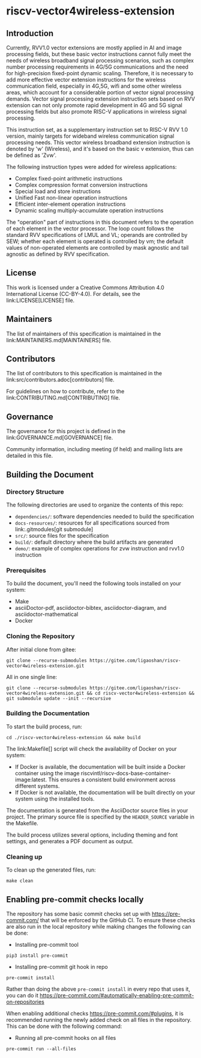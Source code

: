 # riscv-vector4wireless-extension

## Introduction

Currently, RVV1.0 vector extensions are mostly applied in AI and image processing fields, but these basic vector instructions cannot fully meet the needs of wireless broadband signal processing scenarios, such as complex number processing requirements in 4G/5G communications and the need for high-precision fixed-point dynamic scaling. Therefore, it is necessary to add more effective vector extension instructions for the wireless communication field, especially in 4G,5G, wifi and some other wireless areas, which account for a considerable portion of vector signal processing demands. Vector signal processing extension instruction sets based on RVV extension can not only promote rapid development in 4G and 5G signal processing fields but also promote RISC-V applications in wireless signal processing.

This instruction set, as a supplementary instruction set to RISC-V RVV 1.0 version, mainly targets for wideband wireless communication signal processing needs. This vector wireless broadband extension instruction is denoted by 'w' (Wireless), and it's based on the basic v extension, thus can be defined as 'Zvw'. 

The following instruction types were added for wireless applications:
* Complex fixed-point arithmetic instructions
* Complex compression format conversion instructions
* Special load and store instructions
* Unified Fast non-linear operation instructions
* Efficient inter-element operation instructions
* Dynamic scaling multiply-accumulate operation instructions

The "operation" part of instructions in this document refers to the operation of each element in the vector processor. The loop count follows the standard RVV specifications of LMUL and VL; operands are controlled by SEW; whether each element is operated is controlled by vm; the default values of non-operated elements are controlled by mask agnostic and tail agnostic as defined by RVV specification.

## License

This work is licensed under a Creative Commons Attribution 4.0 International License (CC-BY-4.0). For details, see the link:LICENSE[LICENSE] file.

## Maintainers

The list of maintainers of this specification is maintained in the link:MAINTAINERS.md[MAINTAINERS] file.

## Contributors

The list of contributors to this specification is maintained in the link:src/contributors.adoc[contributors] file.

For guidelines on how to contribute, refer to the link:CONTRIBUTING.md[CONTRIBUTING] file.

## Governance

The governance for this project is defined in the link:GOVERNANCE.md[GOVERNANCE] file.

Community information, including meeting (if held) and mailing lists are detailed in this file.

## Building the Document

### Directory Structure

The following directories are used to organize the contents of this repo:

* `dependencies/`: software dependencies needed to build the specification
* `docs-resources/`: resources for all specifications sourced from link:.gitmodules[git submodule]
* `src/`: source files for the specification
* `build/`: default directory where the build artifacts are generated
* `demo/`: example of complex operations for zvw instruction and rvv1.0 instruction

### Prerequisites

To build the document, you'll need the following tools installed on your system:

* Make
* asciiDoctor-pdf, asciidoctor-bibtex, asciidoctor-diagram, and asciidoctor-mathematical
* Docker

### Cloning the Repository
After initial clone from gitee:

```shell
git clone --recurse-submodules https://gitee.com/ligaoshan/riscv-vector4wireless-extension.git 
```

All in one single line:

```shell
git clone --recurse-submodules https://gitee.com/ligaoshan/riscv-vector4wireless-extension.git && cd riscv-vector4wireless-extension && git submodule update --init --recursive

```

### Building the Documentation

To start the build process, run:

```shell
cd ./riscv-vector4wireless-extension && make build
```

The link:Makefile[] script will check the availability of Docker on your system:

* If Docker is available, the documentation will be built inside a Docker container using the image riscvintl/riscv-docs-base-container-image:latest. This ensures a consistent build environment across different systems.
* If Docker is not available, the documentation will be built directly on your system using the installed tools.

The documentation is generated from the AsciiDoctor source files in your project. The primary source file is specified by the `HEADER_SOURCE` variable in the Makefile.

The build process utilizes several options, including theming and font settings, and generates a PDF document as output.

### Cleaning up

To clean up the generated files, run:

```shell
make clean
```

## Enabling pre-commit checks locally

The repository has some basic commit checks set up with https://pre-commit.com/ that will be enforced by the GitHub CI.
To ensure these checks are also run in the local repository while making changes the following can be done:

* Installing pre-commit tool
```shell
pip3 install pre-commit
```

* Installing pre-commit git hook in repo
```shell
pre-commit install
```

Rather than doing the above `pre-commit install` in every repo that uses it, you can do it https://pre-commit.com/#automatically-enabling-pre-commit-on-repositories

When enabling additional checks https://pre-commit.com/#plugins, it is recommended running the newly added check on all files in the repository. This can be done with the following command:

* Running all pre-commit hooks on all files
```shell
pre-commit run --all-files
```
